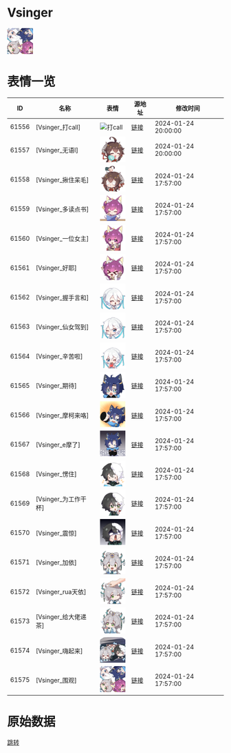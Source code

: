 # Vsinger

<img src="./cover.png" height="60" alt="cover" />

# 表情一览

|ID|名称|表情|源地址|修改时间|
|----|----|----|----|----|
|61556|[Vsinger_打call]|<img src="./pic/061556_%5BVsinger_打call%5D.png" height="60" alt="打call"/>|[链接](https://i0.hdslb.com/bfs/emote/347fc05df38caef223097a0ac120e03167f89b9f.png)|2024-01-24 20:00:00|
|61557|[Vsinger_无语l]|<img src="./pic/061557_%5BVsinger_无语l%5D.png" height="60" alt="无语l"/>|[链接](https://i0.hdslb.com/bfs/emote/c0cb7b66a5e29fcd9da7b9553c3cedc89de78ebc.png)|2024-01-24 20:00:00|
|61558|[Vsinger_揪住呆毛]|<img src="./pic/061558_%5BVsinger_揪住呆毛%5D.png" height="60" alt="揪住呆毛"/>|[链接](https://i0.hdslb.com/bfs/emote/825af5bab1e8f29dd3a26fa36216272ae5e2c6ee.png)|2024-01-24 17:57:00|
|61559|[Vsinger_多读点书]|<img src="./pic/061559_%5BVsinger_多读点书%5D.png" height="60" alt="多读点书"/>|[链接](https://i0.hdslb.com/bfs/emote/858ba543a38bbbf4025ba75abaa74322a6a784b1.png)|2024-01-24 17:57:00|
|61560|[Vsinger_一位女主]|<img src="./pic/061560_%5BVsinger_一位女主%5D.png" height="60" alt="一位女主"/>|[链接](https://i0.hdslb.com/bfs/emote/f4d8e907e0a38c1a5219c789fcae71e8be510337.png)|2024-01-24 17:57:00|
|61561|[Vsinger_好耶]|<img src="./pic/061561_%5BVsinger_好耶%5D.png" height="60" alt="好耶"/>|[链接](https://i0.hdslb.com/bfs/emote/d24e77f939a71034410a7000514d4afa6cd00f5d.png)|2024-01-24 17:57:00|
|61562|[Vsinger_握手言和]|<img src="./pic/061562_%5BVsinger_握手言和%5D.png" height="60" alt="握手言和"/>|[链接](https://i0.hdslb.com/bfs/emote/70d379edf0af667485c812d27af061e3f7677ff0.png)|2024-01-24 17:57:00|
|61563|[Vsinger_仙女驾到]|<img src="./pic/061563_%5BVsinger_仙女驾到%5D.png" height="60" alt="仙女驾到"/>|[链接](https://i0.hdslb.com/bfs/emote/a5fa2b43821f27da248f5bf1f99fc9b5fe401bda.png)|2024-01-24 17:57:00|
|61564|[Vsinger_辛苦啦]|<img src="./pic/061564_%5BVsinger_辛苦啦%5D.png" height="60" alt="辛苦啦"/>|[链接](https://i0.hdslb.com/bfs/emote/445311d64ce93b8b02dc158b9d708cbad24d25ed.png)|2024-01-24 17:57:00|
|61565|[Vsinger_期待]|<img src="./pic/061565_%5BVsinger_期待%5D.png" height="60" alt="期待"/>|[链接](https://i0.hdslb.com/bfs/emote/cec2e9c83afb3e030562b6bd7eff3c329b30a1a5.png)|2024-01-24 17:57:00|
|61566|[Vsinger_摩柯来咯]|<img src="./pic/061566_%5BVsinger_摩柯来咯%5D.png" height="60" alt="摩柯来咯"/>|[链接](https://i0.hdslb.com/bfs/emote/8473e6c5f25b4667a595a1c010ef2b0f4155c143.png)|2024-01-24 17:57:00|
|61567|[Vsinger_e摩了]|<img src="./pic/061567_%5BVsinger_e摩了%5D.png" height="60" alt="e摩了"/>|[链接](https://i0.hdslb.com/bfs/emote/93093dff877187daf2064bb0df3e98a5fffc1120.png)|2024-01-24 17:57:00|
|61568|[Vsinger_愣住]|<img src="./pic/061568_%5BVsinger_愣住%5D.png" height="60" alt="愣住"/>|[链接](https://i0.hdslb.com/bfs/emote/35bb739eca29d8844a7e125f30a2e9f406b964f3.png)|2024-01-24 17:57:00|
|61569|[Vsinger_为工作干杯]|<img src="./pic/061569_%5BVsinger_为工作干杯%5D.png" height="60" alt="为工作干杯"/>|[链接](https://i0.hdslb.com/bfs/emote/f90ebae5e7d7ff174c33b05a3b84f058000f31df.png)|2024-01-24 17:57:00|
|61570|[Vsinger_震惊]|<img src="./pic/061570_%5BVsinger_震惊%5D.png" height="60" alt="震惊"/>|[链接](https://i0.hdslb.com/bfs/emote/68bde0210ac0421fad06854537dee58bae5a848d.png)|2024-01-24 17:57:00|
|61571|[Vsinger_加依]|<img src="./pic/061571_%5BVsinger_加依%5D.png" height="60" alt="加依"/>|[链接](https://i0.hdslb.com/bfs/emote/c45e78cd002adea6985f96d563567b0592f3e139.png)|2024-01-24 17:57:00|
|61572|[Vsinger_rua天依]|<img src="./pic/061572_%5BVsinger_rua天依%5D.png" height="60" alt="rua天依"/>|[链接](https://i0.hdslb.com/bfs/emote/8cb386da657e1e18c9f37707bb707bb2c839cbfc.png)|2024-01-24 17:57:00|
|61573|[Vsinger_给大佬递茶]|<img src="./pic/061573_%5BVsinger_给大佬递茶%5D.png" height="60" alt="给大佬递茶"/>|[链接](https://i0.hdslb.com/bfs/emote/b8e7b7ebb3b100d366a9fed0552930c4a39986a8.png)|2024-01-24 17:57:00|
|61574|[Vsinger_嗨起来]|<img src="./pic/061574_%5BVsinger_嗨起来%5D.png" height="60" alt="嗨起来"/>|[链接](https://i0.hdslb.com/bfs/emote/7f0679c116832ca8690c2deed418fe7110685bb7.png)|2024-01-24 17:57:00|
|61575|[Vsinger_围观]|<img src="./pic/061575_%5BVsinger_围观%5D.png" height="60" alt="围观"/>|[链接](https://i0.hdslb.com/bfs/emote/8b4c828528991ba9a9ed46ed0f869a61ec9b53b5.png)|2024-01-24 17:57:00|

# 原始数据

[跳转](./raw.json)

